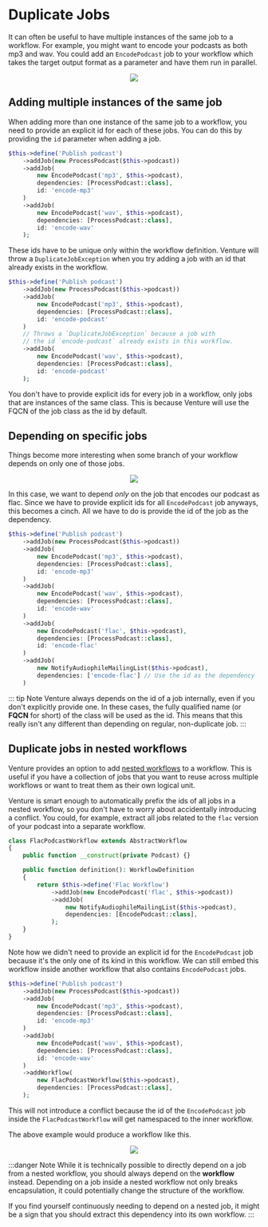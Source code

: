 # Duplicate Jobs

It can often be useful to have multiple instances of the same job to a workflow.
For example, you might want to encode your podcasts as both mp3 and wav. You
could add an `EncodePodcast` job to your workflow which takes the target output
format as a parameter and have them run in parallel.

<div style="text-align: center;">
    <img src="/multiple-jobs.svg" />
</div>

## Adding multiple instances of the same job

When adding more than one instance of the same job to a workflow, you need to
provide an explicit id for each of these jobs. You can do this by providing the
`id` parameter when adding a job.

```php
$this->define('Publish podcast')
    ->addJob(new ProcessPodcast($this->podcast))
    ->addJob(
        new EncodePodcast('mp3', $this->podcast),
        dependencies: [ProcessPodcast::class],
        id: 'encode-mp3'
    )
    ->addJob(
        new EncodePodcast('wav', $this->podcast),
        dependencies: [ProcessPodcast::class],
        id: 'encode-wav'
    );
```

These ids have to be unique only within the workflow definition. Venture will
throw a `DuplicateJobException` when you try adding a job with an id that
already exists in the workflow.

```php
$this->define('Publish podcast')
    ->addJob(new ProcessPodcast($this->podcast))
    ->addJob(
        new EncodePodcast('mp3', $this->podcast),
        dependencies: [ProcessPodcast::class],
        id: 'encode-podcast'
    )
    // Throws a `DuplicateJobException` because a job with
    // the id `encode-podcast` already exists in this workflow.
    ->addJob(
        new EncodePodcast('wav', $this->podcast),
        dependencies: [ProcessPodcast::class],
        id: 'encode-podcast'
    );
```

You don't have to provide explicit ids for every job in a workflow, only jobs
that are instances of the same class. This is because Venture will use the FQCN
of the job class as the id by default.

## Depending on specific jobs

Things become more interesting when some branch of your workflow depends on only
one of those jobs.

<div style="text-align: center;">
    <img src="/flac-bois.svg" />
</div>

In this case, we want to depend _only_ on the job that encodes our podcast as
flac. Since we have to provide explicit ids for all `EncodePodcast` job anyways,
this becomes a cinch. All we have to do is provide the id of the job as the
dependency.

```php
$this->define('Publish podcast')
    ->addJob(new ProcessPodcast($this->podcast))
    ->addJob(
        new EncodePodcast('mp3', $this->podcast),
        dependencies: [ProcessPodcast::class],
        id: 'encode-mp3'
    )
    ->addJob(
        new EncodePodcast('wav', $this->podcast),
        dependencies: [ProcessPodcast::class],
        id: 'encode-wav'
    )
    ->addJob(
        new EncodePodcast('flac', $this->podcast),
        dependencies: [ProcessPodcast::class],
        id: 'encode-flac'
    )
    ->addJob(
        new NotifyAudiophileMailingList($this->podcast),
        dependencies: ['encode-flac'] // Use the id as the dependency
    )
```

::: tip Note Venture always depends on the id of a job internally, even if you
don't explicitly provide one. In these cases, the fully qualified name (or
**FQCN** for short) of the class will be used as the id. This means that this
really isn't any different than depending on regular, non-duplicate job. :::

## Duplicate jobs in nested workflows

Venture provides an option to add [nested workflows](/usage/nesting-workflows)
to a workflow. This is useful if you have a collection of jobs that you want to
reuse across multiple workflows or want to treat them as their own logical unit.

Venture is smart enough to automatically prefix the ids of all jobs in a nested
workflow, so you don't have to worry about accidentally introducing a conflict.
You could, for example, extract all jobs related to the `flac` version of your
podcast into a separate workflow.

```php
class FlacPodcastWorkflow extends AbstractWorkflow
{
    public function __construct(private Podcast) {}

    public function definition(): WorkflowDefinition
    {
        return $this->define('Flac Workflow')
            ->addJob(new EncodePodcast('flac', $this->podcast))
            ->addJob(
                new NotifyAudiophileMailingList($this->podcast),
                dependencies: [EncodePodcast::class],
            );
    }
}
```

Note how we didn't need to provide an explicit id for the `EncodePodcast` job
because it's the only one of its kind in this workflow. We can still embed this
workflow inside another workflow that also contains `EncodePodcast` jobs.

```php
$this->define('Publish podcast')
    ->addJob(new ProcessPodcast($this->podcast))
    ->addJob(
        new EncodePodcast('mp3', $this->podcast),
        dependencies: [ProcessPodcast::class],
        id: 'encode-mp3'
    )
    ->addJob(
        new EncodePodcast('wav', $this->podcast),
        dependencies: [ProcessPodcast::class],
        id: 'encode-wav'
    )
    ->addWorkflow(
        new FlacPodcastWorkflow($this->podcast),
        dependencies: [ProcessPodcast::class],
    );
```

This will not introduce a conflict because the id of the `EncodePodcast` job
inside the `FlacPodcastWorkflow` will get namespaced to the inner workflow.

The above example would produce a workflow like this.

<div style="text-align: center;">
    <img src="/flac-bois-workflow.svg" />
</div>

:::danger Note While it is technically possible to directly depend on a job from
a nested workflow, you should always depend on the **workflow** instead.
Depending on a job inside a nested workflow not only breaks encapsulation, it
could potentially change the structure of the workflow.

If you find yourself continuously needing to depend on a nested job, it might be
a sign that you should extract this dependency into its own workflow. :::
